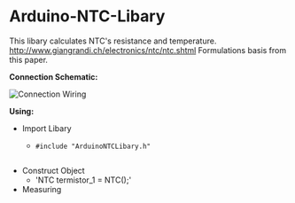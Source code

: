 # Arduino-NTC-Libary
This libary calculates NTC's resistance and temperature.
http://www.giangrandi.ch/electronics/ntc/ntc.shtml
Formulations basis from this paper.

__Connection Schematic:__

![Connection Wiring](https://raw.githubusercontent.com/yasinerduran/ArduinoNTCLibary/master/schematics/schematic.PNG)


__Using:__
* Import Libary

  * `#include "ArduinoNTCLibary.h"`
```c
```
* Construct Object
  * 'NTC termistor_1 = NTC();'
* Measuring

           
         



